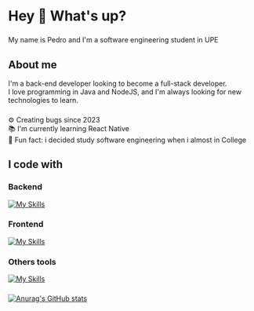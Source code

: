 <h1 align="left">Hey 👋 What's up?</h1>

###

<p align="left">My name is Pedro and I'm a software engineering student in UPE</p>

###

<h2 align="left">About me</h2>
<p> I'm a back-end developer looking to become a full-stack developer.<br> I love programming in Java and NodeJS, and I'm always looking for new technologies to learn. </p>

###

<p align="left">⚙️ Creating bugs since 2023<br>📚 I'm currently learning React Native<br>🎲 Fun fact: i decided study software engineering when i almost in College</p>

###
<h2>I code with</h2>
<h3> Backend </h3>

[![My Skills](https://skillicons.dev/icons?i=java,spring,nodejs&theme=light)](https://skillicons.dev)

<h3> Frontend </h3>

[![My Skills](https://skillicons.dev/icons?i=js,ts,html,css,react,&theme=dark)](https://skillicons.dev)

<h3> Others tools </h3>

[![My Skills](https://skillicons.dev/icons?i=mongodb,postgresql,mysql,git,docker,postman&theme=light)](https://skillicons.dev)

###

[![Anurag's GitHub stats](https://github-readme-stats.vercel.app/api?username=Pedro-RGS&show_icons=true&theme=radical&border_radius=10)](https://github.com/anuraghazra/github-readme-stats)

###

